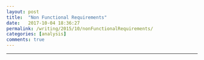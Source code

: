 ```yaml
---
layout: post
title:  "Non Functional Requirements"
date:   2017-10-04 18:36:27
permalink: /writing/2015/10/nonFunctionalRequirements/
categories: [analysis]
comments: true
---
```


----------
